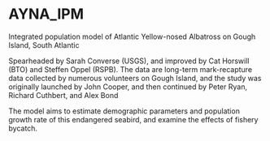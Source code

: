 # AYNA_IPM
Integrated population model of Atlantic Yellow-nosed Albatross on Gough Island, South Atlantic

Spearheaded by Sarah Converse (USGS), and improved by Cat Horswill (BTO) and Steffen Oppel (RSPB). The data are long-term mark-recapture data collected by numerous volunteers on Gough Island, and the study was originally launched by John Cooper, and then continued by Peter Ryan, Richard Cuthbert, and Alex Bond

The model aims to estimate demographic parameters and population growth rate of this endangered seabird, and examine the effects of fishery bycatch.
